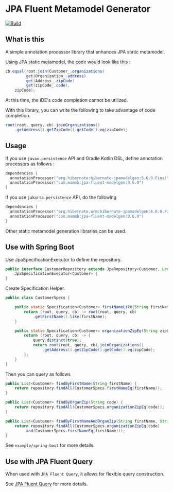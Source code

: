 # JPA Fluent Metamodel Generator

[![Build](https://github.com/naotsugu/jpa-fluent-modelgen/actions/workflows/gradle-build.yml/badge.svg)](https://github.com/naotsugu/jpa-fluent-modelgen/actions/workflows/gradle-build.yml)


## What is this

A simple annotation processor library that enhances JPA static metamodel.

Using JPA static metamodel, the code would look like this :

```java
cb.equal(root.join(Customer_.organizations)
        .get(Organization_.address)
        .get(Address_.zipCode)
        .get(zipCode_.code),
    zipCode);
```

At this time, the IDE's code completion cannot be utilized.



With this library, you can write the following to take advantage of code completion.

```java
root(root, query, cb).joinOrganizations()
    .getAddress().getZipCode().getCode().eq(zipCode);
```

## Usage

If you use `javax.persistence` API and Gradle Kotlin DSL, define annotation processors as follows :

```kotlin
dependencies {
  annotationProcessor("org.hibernate:hibernate-jpamodelgen:5.6.9.Final")
  annotationProcessor("com.mammb:jpa-fluent-modelgen:0.6.0")
}
```

If you use `jakarta.persistence` API, do the following

```kotlin
dependencies {
  annotationProcessor("org.hibernate.orm:hibernate-jpamodelgen:6.0.0.Final")
  annotationProcessor("com.mammb:jpa-fluent-modelgen:0.6.0")
}
```

Other static metamodel generation libraries can be used.


## Use with Spring Boot

Use JpaSpecificationExecutor to define the repository.

```java
public interface CustomerRepository extends JpaRepository<Customer, Long>,
    JpaSpecificationExecutor<Customer> {
}
```

Create Specification Helper.

```java
public class CustomerSpecs {

    public static Specification<Customer> firstNameLike(String firstName) {
        return (root, query, cb) -> root(root, query, cb)
            .getFirstName().like(firstName);
    }

    public static Specification<Customer> organizationZipEq(String zipCode) {
        return (root, query, cb) -> {
            query.distinct(true);
            return root(root, query, cb).joinOrganizations()
                .getAddress().getZipCode().getCode().eq(zipCode);
        };
    }
}
```

Then you can query as follows

```java
public List<Customer> findByFirstName(String firstName) {
    return repository.findAll(CustomerSpecs.firstNameEq(firstName));
}

public List<Customer> findByOrganZip(String code) {
    return repository.findAll(CustomerSpecs.organizationZipEq(code));
}

public List<Customer> findByFirstNameAndOrganZip(String firstName, String code) {
    return repository.findAll(CustomerSpecs.organizationZipEq(code)
        .and(CustomerSpecs.firstNameEq(firstName)));
}
```

See `example/spring-boot` for more details.


## Use with JPA Fluent Query

When used with `JPA Fluent Query`, it allows for flexible query construction.

See [JPA Fluent Query](https://github.com/naotsugu/jpa-fluent-query) for more details.
